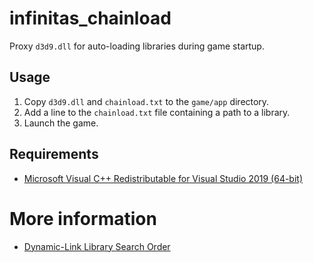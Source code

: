 # infinitas_chainload

Proxy `d3d9.dll` for auto-loading libraries during game startup.

## Usage

1. Copy `d3d9.dll` and `chainload.txt` to the `game/app` directory.
2. Add a line to the `chainload.txt` file containing a path to a library.
3. Launch the game.

## Requirements

* [Microsoft Visual C++ Redistributable for Visual Studio 2019 (64-bit)](https://aka.ms/vs/16/release/vc_redist.x64.exe)

# More information

* [Dynamic-Link Library Search Order](https://docs.microsoft.com/en-us/windows/win32/dlls/dynamic-link-library-search-order)